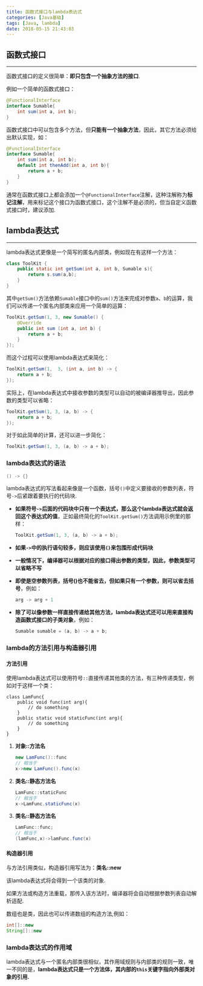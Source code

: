 ```yaml
---
title: 函数式接口与lambda表达式
categories: [Java基础]
tags: [Java, lambda]
date: 2018-05-15 21:43:03
---
```


## 函数式接口

---


函数式接口的定义很简单：**即只包含一个抽象方法的接口**.

<!-- more -->

例如一个简单的函数式接口：

```java
@FunctionalInterface
interface Sumable{
    int sum(int a, int b);
}
```

函数式接口中可以包含多个方法，但**只能有一个抽象方法**，因此，其它方法必须给出默认实现，如：

```java
@FunctionalInterface
interface Sumable{
    int sum(int a, int b);
    default int thenAdd(int a, int b){
        return a + b;
    }
}
```

通常在函数式接口上都会添加一个`@FunctionalInterface`注解，这种注解称为**标记注解**，用来标记这个接口为函数式接口，这个注解不是必须的，但当自定义函数式接口时，建议添加.

## lambda表达式

---

lambda表达式更像是一个简写的匿名内部类，例如现在有这样一个方法：

```java
class ToolKit {
    public static int getSum(int a, int b, Sumable s){
        return s.sum(a,b);
    }
}
```

其中`getSum()`方法依赖`Sumable`接口中的`sum()`方法来完成对参数`a`、`b`的运算，我们可以传递一个匿名内部类来应用一个简单的运算：

```java
ToolKit.getSum(1, 3, new Sumable() {
    @Override
    public int sum (int a, int b) {
        return a + b;
    }
});
```

而这个过程可以使用lambda表达式来简化：

```java
ToolKit.getSum(1,  3, (int a, int b) -> {
    return a + b;
});
```

实际上，在lambda表达式中接收参数的类型可以自动的被编译器推导出，因此参数的类型可以省略：

```java
ToolKit.getSum(1, 3, (a, b) -> {
    return a + b;
});
```

对于如此简单的计算，还可以进一步简化：

```java
ToolKit.getSum(1, 3, (a, b) -> a + b);
```

### lambda表达式的语法

```java
() -> {}
```

lambda表达式的写法看起来像是一个函数，括号`()`中定义要接收的参数列表，符号`->`后紧跟着要执行的代码块.

- **如果符号`->`后面的代码块中只有一个表达式，那么这个lambda表达式就会返回这个表达式的值**，正如最终简化的`ToolKit.getSum()`方法调用示例里的那样：

    ```java
    ToolKit.getSum(1, 3, (a, b) -> a + b);
    ```

- **如果`->`中的执行语句较多，则应该使用`{}`来包围形成代码块**

- **一般情况下，编译器可以根据对应的接口得出参数的类型，因此，参数类型可以省略不写**

- **即使是空参数列表，括号()也不能省去，但如果只有一个参数，则可以省去括号**，例如：

    ```java
    arg -> arg + 1
    ```

- **除了可以像参数一样直接传递给其他方法，lambda表达式还可以用来直接构造函数式接口的子类对象**，例如：

  ```java
  Sumable sumable = (a, b) -> a + b;
  ```


### lambda的方法引用与构造器引用

#### 方法引用

使用lambda表达式可以使用符号`::`直接传递其他类的方法，有三种传递类型，例如对于这样一个类：

```
class LamFunc{
    public void func(int arg){
        // do something
    }
    public static void staticFunc(int arg){
        // do something
    }
}
```

1. **对象::方法名**

    ```java
    new LamFunc()::func
    // 相当于
    x->new LamFunc().func(x)
    ```

2. **类名::静态方法名**

    ```java
    LamFunc::staticFunc
    // 相当于
    x->LamFunc.staticFunc(x)
    ```

3. **类名::静态方法名**

    ```java
    LamFunc::func;
    // 相当于
    (lamFunc,x)->lamFunc.func(x)
    ```

#### 构造器引用

与方法引用类似，构造器引用写法为：**类名::new**

该lambda表达式将会得到一个该类的对象.

如果方法或构造方法重载，那传入该方法时，编译器将会自动根据参数列表自动解析适配.

数组也是类，因此也可以传递数组的构造方法,例如：

```java
int[]::new
String[]::new
```

### lambda表达式的作用域

lambda表达式与一个匿名内部类很相似，其作用域规则与内部类的规则一致，唯一不同的是，**lambda表达式只是一个方法体，其内部的`this`关键字指向外部类对象的引用.**